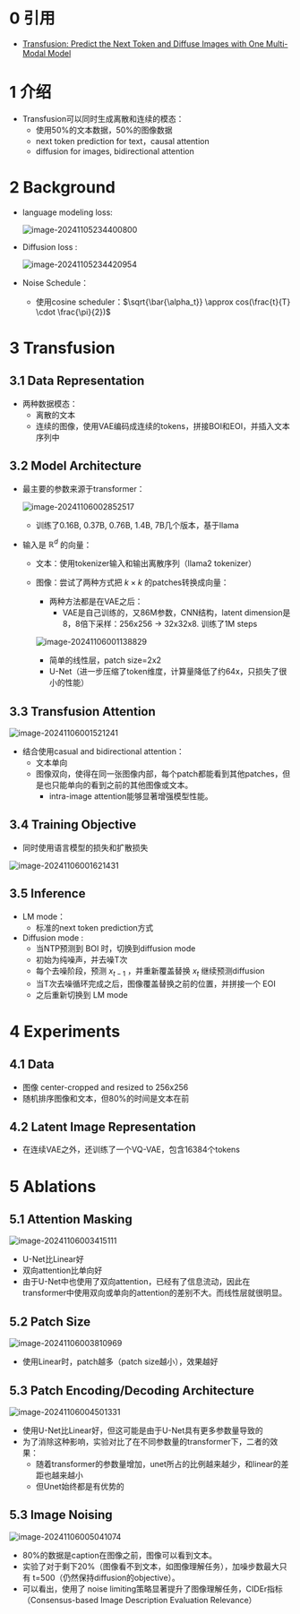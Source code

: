 # 0 引用

- [Transfusion: Predict the Next Token and Diffuse Images with One Multi-Modal Model](https://arxiv.org/abs/2408.11039)



# 1 介绍

- Transfusion可以同时生成离散和连续的模态：
  - 使用50%的文本数据，50%的图像数据
  - next token prediction for text，causal attention
  - diffusion for images, bidirectional attention

# 2 Background

- language modeling loss:

  ![image-20241105234400800](imgs/54-TransFusion/image-20241105234400800.png)

- Diffusion loss : 

  ![image-20241105234420954](imgs/54-TransFusion/image-20241105234420954.png)

- Noise Schedule：

  - 使用cosine scheduler：$\sqrt{\bar{\alpha_t}} \approx cos(\frac{t}{T} \cdot \frac{\pi}{2})$ 

# 3 Transfusion

## 3.1 Data Representation

- 两种数据模态：
  - 离散的文本
  - 连续的图像，使用VAE编码成连续的tokens，拼接BOI和EOI，并插入文本序列中

## 3.2 Model Architecture

- 最主要的参数来源于transformer：

  ![image-20241106002852517](imgs/54-TransFusion/image-20241106002852517.png)

  - 训练了0.16B, 0.37B, 0.76B, 1.4B, 7B几个版本，基于llama

- 输入是 $\mathbb{R}^d$ 的向量：

  - 文本：使用tokenizer输入和输出离散序列（llama2 tokenizer）

  - 图像：尝试了两种方式把 $k \times k$ 的patches转换成向量：

    - 两种方法都是在VAE之后：
      - VAE是自己训练的，又86M参数，CNN结构，latent dimension是8，8倍下采样：256x256 -> 32x32x8. 训练了1M steps

    ![image-20241106001138829](imgs/54-TransFusion/image-20241106001138829.png)

    - 简单的线性层，patch size=2x2
    - U-Net（进一步压缩了token维度，计算量降低了约64x，只损失了很小的性能）

## 3.3 Transfusion Attention

![image-20241106001521241](imgs/54-TransFusion/image-20241106001521241.png)

- 结合使用casual and bidirectional attention：
  - 文本单向
  - 图像双向，使得在同一张图像内部，每个patch都能看到其他patches，但是也只能单向的看到之前的其他图像或文本。
    - intra-image attention能够显著增强模型性能。

## 3.4 Training Objective

- 同时使用语言模型的损失和扩散损失

![image-20241106001621431](imgs/54-TransFusion/image-20241106001621431.png)

## 3.5 Inference

- LM mode：
  - 标准的next token prediction方式
- Diffusion mode : 
  - 当NTP预测到 BOI 时，切换到diffusion mode
  - 初始为纯噪声，并去噪T次
  - 每个去噪阶段，预测 $x_{t-1}$ ，并重新覆盖替换 $x_t$ 继续预测diffusion
  - 当T次去噪循环完成之后，图像覆盖替换之前的位置，并拼接一个 EOI
  - 之后重新切换到 LM mode

# 4 Experiments

## 4.1 Data

- 图像 center-cropped and resized to 256x256
- 随机排序图像和文本，但80%的时间是文本在前

## 4.2 Latent Image Representation

- 在连续VAE之外，还训练了一个VQ-VAE，包含16384个tokens

# 5 Ablations

## 5.1 Attention Masking

![image-20241106003415111](imgs/54-TransFusion/image-20241106003415111.png)

- U-Net比Linear好
- 双向attention比单向好
- 由于U-Net中也使用了双向attention，已经有了信息流动，因此在transformer中使用双向或单向的attention的差别不大。而线性层就很明显。

## 5.2 Patch Size

![image-20241106003810969](imgs/54-TransFusion/image-20241106003810969.png)

- 使用Linear时，patch越多（patch size越小），效果越好

## 5.3 Patch Encoding/Decoding Architecture

![image-20241106004501331](imgs/54-TransFusion/image-20241106004501331.png)

- 使用U-Net比Linear好，但这可能是由于U-Net具有更多参数量导致的
- 为了消除这种影响，实验对比了在不同参数量的transformer下，二者的效果：
  - 随着transformer的参数量增加，unet所占的比例越来越少，和linear的差距也越来越小
  - 但Unet始终都是有优势的

## 5.3 Image Noising

![image-20241106005041074](imgs/54-TransFusion/image-20241106005041074.png)

- 80%的数据是caption在图像之前，图像可以看到文本。
- 实验了对于剩下20%（图像看不到文本，如图像理解任务），加噪步数最大只有 t=500（仍然保持diffusion的objective）。
- 可以看出，使用了 noise limiting策略显著提升了图像理解任务，CIDEr指标（Consensus-based Image Description Evaluation Relevance）